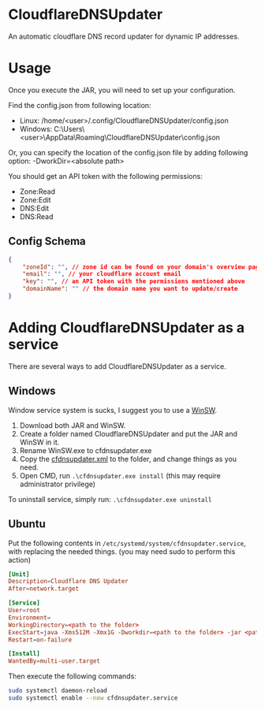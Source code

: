 # CloudflareDNSUpdater
An automatic cloudflare DNS record updater for dynamic IP addresses.

# Usage

Once you execute the JAR, you will need to set up your configuration.

Find the config.json from following location:
* Linux: /home/\<user>/.config/CloudflareDNSUpdater/config.json
* Windows: C:\Users\\\<user>\AppData\Roaming\CloudflareDNSUpdater\config.json

Or, you can specify the location of the config.json file by adding following option:
-DworkDir=\<absolute path>

You should get an API token with the following permissions:
* Zone:Read
* Zone:Edit
* DNS:Edit
* DNS:Read

## Config Schema

```json
{
	"zoneId": "", // zone id can be found on your domain's overview page
	"email": "", // your cloudflare account email
	"key": "", // an API token with the permissions mentioned above
	"domainName": "" // the domain name you want to update/create
}
```

# Adding CloudflareDNSUpdater as a service
There are several ways to add CloudflareDNSUpdater as a service.

## Windows
Window service system is sucks, I suggest you to use a [WinSW](https://github.com/winsw/winsw/releases).

1. Download both JAR and WinSW.
2. Create a folder named CloudflareDNSUpdater and put the JAR and WinSW in it.
3. Rename WinSW.exe to cfdnsupdater.exe
4. Copy the [cfdnsupdater.xml](./assets/cfdnsupdater.xml) to the folder, and change things as you need.
5. Open CMD, run `.\cfdnsupdater.exe install` (this may require administrator privilege)

To uninstall service, simply run: `.\cfdnsupdater.exe uninstall`

## Ubuntu
Put the following contents in `/etc/systemd/system/cfdnsupdater.service`, with replacing the needed things. (you may need sudo to perform this action)
```toml
[Unit]
Description=Cloudflare DNS Updater
After=network.target

[Service]
User=root
Environment=
WorkingDirectory=<path to the folder>
ExecStart=java -Xms512M -Xmx1G -Dworkdir=<path to the folder> -jar <path to the jar>
Restart=on-failure

[Install]
WantedBy=multi-user.target
```

Then execute the following commands:
```bash
sudo systemctl daemon-reload
sudo systemctl enable --now cfdnsupdater.service
```